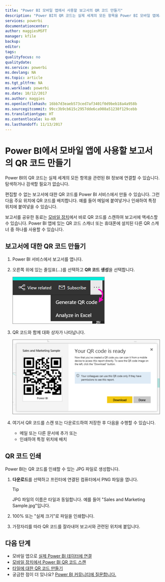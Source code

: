 ```yaml
---
title: "Power BI 모바일 앱에서 사용할 보고서의 QR 코드 만들기"
description: "Power BI의 QR 코드는 실제 세계의 모든 항목을 Power BI 모바일 앱에서 관련된 BI 정보에 연결할 수 있습니다. 검색할 필요가 없습니다."
services: powerbi
documentationcenter: 
author: maggiesMSFT
manager: kfile
backup: 
editor: 
tags: 
qualityfocus: no
qualitydate: 
ms.service: powerbi
ms.devlang: NA
ms.topic: article
ms.tgt_pltfrm: NA
ms.workload: powerbi
ms.date: 10/12/2017
ms.author: maggies
ms.openlocfilehash: 16bb7d3eaeb573ced7af3401f0d9beb18a4a958b
ms.sourcegitcommit: 99cc3b9cb615c2957dde6ca908a51238f129cebb
ms.translationtype: HT
ms.contentlocale: ko-KR
ms.lasthandoff: 11/13/2017
---
```

# <a name="create-a-qr-code-for-a-report-in-power-bi-to-use-in-the-mobile-apps"></a>Power BI에서 모바일 앱에 사용할 보고서의 QR 코드 만들기
Power BI의 QR 코드는 실제 세계의 모든 항목을 관련된 BI 정보에 연결할 수 있습니다. 탐색하거나 검색할 필요가 없습니다.

편집할 수 없는 보고서에 대한 QR 코드를 Power BI 서비스에서 만들 수 있습니다. 그런 다음 주요 위치에 QR 코드를 배치합니다. 예를 들어 메일에 붙여넣거나 인쇄하여 특정 위치에 붙여넣을 수 있습니다. 

보고서를 공유한 동료는 [모바일 장치](mobile-apps-qr-code.md)에서 바로 QR 코드를 스캔하여 보고서에 액세스할 수 있습니다. Power BI 앱에 있는 QR 코드 스캐너 또는 휴대폰에 설치된 다른 QR 스캐너 중 하나를 사용할 수 있습니다.

## <a name="create-a-qr-code-for-a-report"></a>보고서에 대한 QR 코드 만들기
1. Power BI 서비스에서 보고서를 엽니다.
2. 오른쪽 위에 있는 줄임표(...)를 선택하고 **QR 코드 생성**을 선택합니다. 
   
    ![](media/service-create-qr-code-for-report/power-bi-create-qr-code-report.png)
3. QR 코드와 함께 대화 상자가 나타납니다. 
   
    ![](media/service-create-qr-code-for-report/powerbi_report_qrcode.png)
4. 여기서 QR 코드를 스캔 또는 다운로드하여 저장한 후 다음을 수행할 수 있습니다. 
   
   * 메일 또는 다른 문서에 추가 또는 
   * 인쇄하여 특정 위치에 배치 

## <a name="print-the-qr-code"></a>QR 코드 인쇄
Power BI는 QR 코드를 인쇄할 수 있는 JPG 파일로 생성합니다. 

1. **다운로드**를 선택하고 프린터에 연결된 컴퓨터에서 PNG 파일을 엽니다.  
   
   > [!TIP]
   > JPG 파일의 이름은 타일과 동일합니다. 예를 들어 "Sales and Marketing Sample.jpg"입니다.
   > 
   > 
2. 100% 또는 "실제 크기"로 파일을 인쇄합니다.  
3. 가장자리를 따라 QR 코드를 잘라내어 보고서와 관련된 위치에 붙입니다. 

## <a name="next-steps"></a>다음 단계
* 모바일 앱으로 [실제 Power BI 데이터에 연결](mobile-apps-data-in-real-world-context.md)
* [모바일 장치에서 Power BI QR 코드 스캔](mobile-apps-qr-code.md)
* [타일에 대한 QR 코드 만들기](service-create-qr-code-for-tile.md)
* 궁금한 점이 더 있나요? [Power BI 커뮤니티에 질문합니다.](http://community.powerbi.com/)

